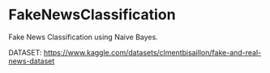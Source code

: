 # FakeNewsClassification
Fake News Classification using Naive Bayes.

DATASET: https://www.kaggle.com/datasets/clmentbisaillon/fake-and-real-news-dataset

